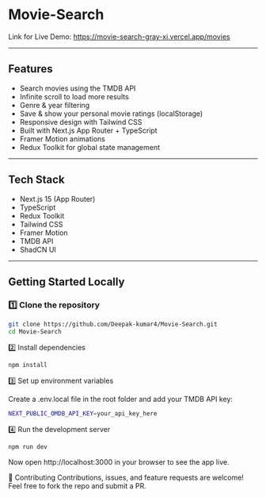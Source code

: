 ﻿# Movie-Search
Link for Live Demo:  https://movie-search-gray-xi.vercel.app/movies

---
## Features

- Search movies using the TMDB API
- Infinite scroll to load more results
- Genre & year filtering
- Save & show your personal movie ratings (localStorage)
- Responsive design with Tailwind CSS
- Built with Next.js App Router + TypeScript
- Framer Motion animations
- Redux Toolkit for global state management

---

##  Tech Stack

- Next.js 15 (App Router)
- TypeScript
- Redux Toolkit
- Tailwind CSS
- Framer Motion
- TMDB API
- ShadCN UI

---

## Getting Started Locally

### 1️⃣ Clone the repository

```bash
git clone https://github.com/Deepak-kumar4/Movie-Search.git
cd Movie-Search
```
2️⃣ Install dependencies
```bash
npm install
```

3️⃣ Set up environment variables

Create a .env.local file in the root folder and add your TMDB API key:
```bash
NEXT_PUBLIC_OMDB_API_KEY=your_api_key_here
```

4️⃣ Run the development server
```bash
npm run dev
```

Now open http://localhost:3000 in your browser to see the app live.

🤝 Contributing
Contributions, issues, and feature requests are welcome!
Feel free to fork the repo and submit a PR.

